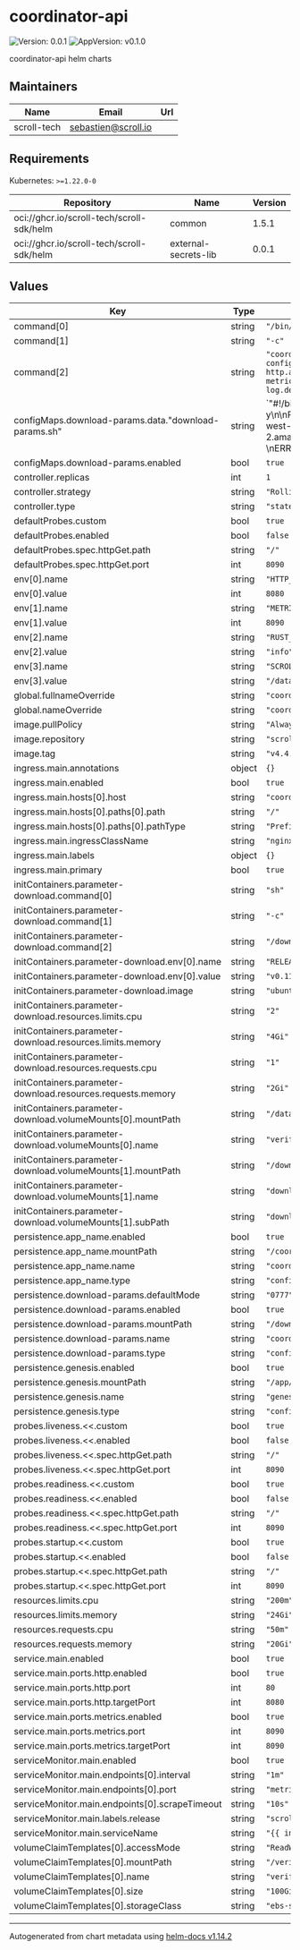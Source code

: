 # coordinator-api

![Version: 0.0.1](https://img.shields.io/badge/Version-0.0.1-informational?style=flat-square) ![AppVersion: v0.1.0](https://img.shields.io/badge/AppVersion-v0.1.0-informational?style=flat-square)

coordinator-api helm charts

## Maintainers

| Name | Email | Url |
| ---- | ------ | --- |
| scroll-tech | <sebastien@scroll.io> |  |

## Requirements

Kubernetes: `>=1.22.0-0`

| Repository | Name | Version |
|------------|------|---------|
| oci://ghcr.io/scroll-tech/scroll-sdk/helm | common | 1.5.1 |
| oci://ghcr.io/scroll-tech/scroll-sdk/helm | external-secrets-lib | 0.0.1 |

## Values

| Key | Type | Default | Description |
|-----|------|---------|-------------|
| command[0] | string | `"/bin/sh"` |  |
| command[1] | string | `"-c"` |  |
| command[2] | string | `"coordinator_api --config /coordinator/conf/coordinator-config.json --genesis /app/genesis/genesis.json --http --http.addr '0.0.0.0' --http.port ${HTTP_PORT} --metrics --metrics.addr '0.0.0.0' --metrics.port ${METRICS_PORT} --log.debug"` |  |
| configMaps.download-params.data."download-params.sh" | string | `"#!/bin/sh\napt update\napt install wget libdigest-sha-perl -y\n\nP_CHECKSUMS=$(wget -O- https://circuit-release.s3.us-west-2.amazonaws.com/setup/sha256sum)\nDOWNLOAD_RESULT=$?\nERROR=$(echo \"$P_CHECKSUMS\" | grep \"Error\")\n\nif [ $DOWNLOAD_RESULT -ne 0 ] || [ \"$ERROR\" != \"\" ]; then\necho \"Failed to download params checksums\"\necho \"$P_CHECKSUMS\"\nexit 1\nfi\n\nR_CHECKSUMS=$(wget -O- https://circuit-release.s3.us-west-2.amazonaws.com/release-$RELEASE_VERSION/sha256sum)\nDOWNLOAD_RESULT=$?\nERROR=$(echo \"$R_CHECKSUMS\" | grep \"Error\")\n\nif [ $DOWNLOAD_RESULT -ne 0 ] || [ \"$ERROR\" != \"\" ]; then\necho \"Failed to download release checksum\"\necho \"$R_CHECKSUMS\"\nexit 1\nfi\n\nPARAMS20_SHASUM=$(echo \"$P_CHECKSUMS\" | grep \"params20\" | cut -d \" \" -f 1)\nPARAMS21_SHASUM=$(echo \"$P_CHECKSUMS\" | grep \"params21\" | cut -d \" \" -f 1)\nPARAMS24_SHASUM=$(echo \"$P_CHECKSUMS\" | grep \"params24\" | cut -d \" \" -f 1)\nPARAMS25_SHASUM=$(echo \"$P_CHECKSUMS\" | grep \"params25\" | cut -d \" \" -f 1)\nPARAMS26_SHASUM=$(echo \"$P_CHECKSUMS\" | grep \"params26\" | cut -d \" \" -f 1)\nCHUNK_VK_SHASUM=$(echo \"$R_CHECKSUMS\" | grep \"chunk_vk.vkey\" | cut -d \" \" -f 1)\nBATCH_VK_SHASUM=$(echo \"$R_CHECKSUMS\" | grep \"agg_vk.vkey\" | cut -d \" \" -f 1)\nVRFR_SHASUM=$(echo \"$R_CHECKSUMS\" | grep \"evm_verifier.bin\" | cut -d \" \" -f 1)\nCFG2_SHASUM=$(echo \"$R_CHECKSUMS\" | grep \"layer2.config\" | cut -d \" \" -f 1)\nCFG4_SHASUM=$(echo \"$R_CHECKSUMS\" | grep \"layer4.config\" | cut -d \" \" -f 1)\n\ncheck_shasum () {\nSHASUM=$(shasum -a 256 $1 | cut -d \" \" -f 1)\nif [ \"$SHASUM\" != \"$2\" ]; then\necho \"Shasum mismatch: expected=$2, actual=$SHASUM\"\n  return 1;\n  else\n  return 0;\n  fi\n}\n# check existing file checksums\nif [ -f /data/params/params20 ]; then\nif ! check_shasum \"/data/params/params20\" \"$PARAMS20_SHASUM\"; then\necho \"Removing incorrect file /data/params/params20\\n\"\nrm /data/params/params20\nfi\nfi\n\nif [ -f /data/params/params21 ]; then\nif ! check_shasum \"/data/params/params21\" \"$PARAMS21_SHASUM\"; then\necho \"Removing incorrect file /data/params/params21\\n\"\nrm /data/params/params21\nfi\nfi\n\nif [ -f /data/params/params24 ]; then\nif ! check_shasum \"/data/params/params24\" \"$PARAMS24_SHASUM\"; then\necho \"Removing incorrect file /data/params/params24\\n\"\nrm /data/params/params24\nfi\nfi\n\nif [ -f /data/params/params25 ]; then\nif ! check_shasum \"/data/params/params25\" \"$PARAMS25_SHASUM\"; then\necho \"Removing incorrect file /data/params/params25\\n\"\nrm /data/params/params25\nfi\nfi\n\nif [ -f /data/params/params26 ]; then\nif ! check_shasum \"/data/params/params26\" \"$PARAMS26_SHASUM\"; then\necho \"Removing incorrect file /data/params/params26\\n\"\nrm /data/params/params26\nfi\nfi\n\nif [ -f /data/assets/chunk_vk.vkey ]; then\nif ! check_shasum \"/data/assets/chunk_vk.vkey\" \"$CHUNK_VK_SHASUM\"; then\necho \"Removing incorrect file /data/assets/chunk_vk.vkey\\n\"\nrm /data/assets/chunk_vk.vkey\nfi\nfi\n\nif [ -f /data/assets/agg_vk.vkey ]; then\nif ! check_shasum \"/data/assets/agg_vk.vkey\" \"$BATCH_VK_SHASUM\"; then\necho \"Removing incorrect file /data/assets/agg_vk.vkey\\n\"\nrm /data/assets/agg_vk.vkey\nfi\nfi\n\nif [ -f /data/assets/evm_verifier.bin ]; then\nif ! check_shasum \"/data/assets/evm_verifier.bin\" \"$VRFR_SHASUM\"; then\necho \"Removing incorrect file /data/assets/evm_verifier.bin\\n\"\nrm /data/assets/evm_verifier.bin\nfi\nfi\n\nif [ -f /data/assets/layer2.config ]; then\nif ! check_shasum \"/data/assets/layer2.config\" \"$CFG2_SHASUM\"; then\necho \"Removing incorrect file /data/assets/layer2.config\\n\"\nrm /data/assets/layer2.config\nfi\nfi\n\nif [ -f /data/assets/layer4.config ]; then\nif ! check_shasum \"/data/assets/layer4.config\" \"$CFG4_SHASUM\"; then\necho \"Removing incorrect file /data/assets/layer4.config\\n\"\nrm /data/assets/layer4.config\nfi\nfi\n\n\n# download missing files\n\nif [ ! -f /data/params/params20 ]; then\nmkdir -p /data/params\necho \"Downloading /data/params/params20...\"\nwget https://circuit-release.s3.us-west-2.amazonaws.com/setup/params20 -O /data/params/params20\necho \"Download completed\\n\"\nif ! check_shasum \"/data/params/params20\" \"$PARAMS20_SHASUM\"; then exit 1; fi\nfi\n\nif [ ! -f /data/params/params21 ]; then\nmkdir -p /data/params\necho \"Downloading /data/params/params21...\"\nwget https://circuit-release.s3.us-west-2.amazonaws.com/setup/params21 -O /data/params/params21\necho \"Download completed\\n\"\nif ! check_shasum \"/data/params/params21\" \"$PARAMS21_SHASUM\"; then exit 1; fi\nfi\n\nif [ ! -f /data/params/params24 ]; then\nmkdir -p /data/params\necho \"Downloading /data/params/params24...\"\nwget https://circuit-release.s3.us-west-2.amazonaws.com/setup/params24 -O /data/params/params24\necho \"Download completed\\n\"\nif ! check_shasum \"/data/params/params24\" \"$PARAMS24_SHASUM\"; then exit 1; fi\nfi\n\nif [ ! -f /data/params/params25 ]; then\nmkdir -p /data/params\necho \"Downloading /data/params/params25...\"\nwget https://circuit-release.s3.us-west-2.amazonaws.com/setup/params25 -O /data/params/params25\necho \"Download completed\\n\"\nif ! check_shasum \"/data/params/params25\" \"$PARAMS25_SHASUM\"; then exit 1; fi\nfi\n\nif [ ! -f /data/params/params26 ]; then\nmkdir -p /data/params\necho \"Downloading /data/params/params26...\"\nwget https://circuit-release.s3.us-west-2.amazonaws.com/setup/params26 -O /data/params/params26\necho \"Download completed\\n\"\nif ! check_shasum \"/data/params/params26\" \"$PARAMS26_SHASUM\"; then exit 1; fi\nfi\n\nif [ ! -f /data/assets/chunk_vk.vkey ]; then\nmkdir -p /data/assets\necho \"Downloading /data/assets/chunk_vk.vkey...\"\nwget https://circuit-release.s3.us-west-2.amazonaws.com/release-$RELEASE_VERSION/chunk_vk.vkey -O /data/assets/chunk_vk.vkey\necho \"Download completed\\n\"\nif ! check_shasum \"/data/assets/chunk_vk.vkey\" \"$CHUNK_VK_SHASUM\"; then exit 1; fi\nfi\n\nif [ ! -f /data/assets/agg_vk.vkey ]; then\nmkdir -p /data/assets\necho \"Downloading /data/assets/agg_vk.vkey...\"\nwget https://circuit-release.s3.us-west-2.amazonaws.com/release-$RELEASE_VERSION/agg_vk.vkey -O /data/assets/agg_vk.vkey\necho \"Download completed\\n\"\nif ! check_shasum \"/data/assets/agg_vk.vkey\" \"$BATCH_VK_SHASUM\"; then exit 1; fi\nfi\n\nif [ ! -f /data/assets/evm_verifier.bin ]; then\nmkdir -p /data/assets\necho \"Downloading /data/assets/evm_verifier.bin...\"\nwget https://circuit-release.s3.us-west-2.amazonaws.com/release-$RELEASE_VERSION/evm_verifier.bin -O /data/assets/evm_verifier.bin\necho \"Download completed\\n\"\nif ! check_shasum \"/data/assets/evm_verifier.bin\" \"$VRFR_SHASUM\"; then exit 1; fi\nfi\n\nif [ ! -f /data/assets/layer2.config ]; then\nmkdir -p /data/assets\necho \"Downloading /data/assets/layer2.config...\"\nwget https://circuit-release.s3.us-west-2.amazonaws.com/release-$RELEASE_VERSION/layer2.config -O /data/assets/layer2.config\necho \"Download completed\\n\"\nif ! check_shasum \"/data/assets/layer2.config\" \"$CFG2_SHASUM\"; then exit 1; fi\nfi\n\nif [ ! -f /data/assets/layer4.config ]; then\nmkdir -p /data/assets\necho \"Downloading /data/assets/layer4.config...\"\nwget https://circuit-release.s3.us-west-2.amazonaws.com/release-$RELEASE_VERSION/layer4.config -O /data/assets/layer4.config\necho \"Download completed\\n\"\nif ! check_shasum \"/data/assets/layer4.config\" \"$CFG4_SHASUM\"; then exit 1; fi\nfi\n\nls -l /data/assets\n"` |  |
| configMaps.download-params.enabled | bool | `true` |  |
| controller.replicas | int | `1` |  |
| controller.strategy | string | `"RollingUpdate"` |  |
| controller.type | string | `"statefulset"` |  |
| defaultProbes.custom | bool | `true` |  |
| defaultProbes.enabled | bool | `false` |  |
| defaultProbes.spec.httpGet.path | string | `"/"` |  |
| defaultProbes.spec.httpGet.port | int | `8090` |  |
| env[0].name | string | `"HTTP_PORT"` |  |
| env[0].value | int | `8080` |  |
| env[1].name | string | `"METRICS_PORT"` |  |
| env[1].value | int | `8090` |  |
| env[2].name | string | `"RUST_LOG"` |  |
| env[2].value | string | `"info"` |  |
| env[3].name | string | `"SCROLL_PROVER_ASSETS_DIR"` |  |
| env[3].value | string | `"/data/assets/"` |  |
| global.fullnameOverride | string | `"coordinator-api"` |  |
| global.nameOverride | string | `"coordinator-api"` |  |
| image.pullPolicy | string | `"Always"` |  |
| image.repository | string | `"scrolltech/coordinator-api"` |  |
| image.tag | string | `"v4.4.26-devnet"` |  |
| ingress.main.annotations | object | `{}` |  |
| ingress.main.enabled | bool | `true` |  |
| ingress.main.hosts[0].host | string | `"coordinator-api.scrollsdk"` |  |
| ingress.main.hosts[0].paths[0].path | string | `"/"` |  |
| ingress.main.hosts[0].paths[0].pathType | string | `"Prefix"` |  |
| ingress.main.ingressClassName | string | `"nginx"` |  |
| ingress.main.labels | object | `{}` |  |
| ingress.main.primary | bool | `true` |  |
| initContainers.parameter-download.command[0] | string | `"sh"` |  |
| initContainers.parameter-download.command[1] | string | `"-c"` |  |
| initContainers.parameter-download.command[2] | string | `"/download-params.sh "` |  |
| initContainers.parameter-download.env[0].name | string | `"RELEASE_VERSION"` |  |
| initContainers.parameter-download.env[0].value | string | `"v0.11.4"` |  |
| initContainers.parameter-download.image | string | `"ubuntu"` |  |
| initContainers.parameter-download.resources.limits.cpu | string | `"2"` |  |
| initContainers.parameter-download.resources.limits.memory | string | `"4Gi"` |  |
| initContainers.parameter-download.resources.requests.cpu | string | `"1"` |  |
| initContainers.parameter-download.resources.requests.memory | string | `"2Gi"` |  |
| initContainers.parameter-download.volumeMounts[0].mountPath | string | `"/data"` |  |
| initContainers.parameter-download.volumeMounts[0].name | string | `"verifier"` |  |
| initContainers.parameter-download.volumeMounts[1].mountPath | string | `"/download-params.sh"` |  |
| initContainers.parameter-download.volumeMounts[1].name | string | `"download-params"` |  |
| initContainers.parameter-download.volumeMounts[1].subPath | string | `"download-params.sh"` |  |
| persistence.app_name.enabled | bool | `true` |  |
| persistence.app_name.mountPath | string | `"/coordinator/conf/"` |  |
| persistence.app_name.name | string | `"coordinator-config"` |  |
| persistence.app_name.type | string | `"configMap"` |  |
| persistence.download-params.defaultMode | string | `"0777"` |  |
| persistence.download-params.enabled | bool | `true` |  |
| persistence.download-params.mountPath | string | `"/download-params.sh"` |  |
| persistence.download-params.name | string | `"coordinator-api-download-params"` |  |
| persistence.download-params.type | string | `"configMap"` |  |
| persistence.genesis.enabled | bool | `true` |  |
| persistence.genesis.mountPath | string | `"/app/genesis/"` |  |
| persistence.genesis.name | string | `"genesis-config"` |  |
| persistence.genesis.type | string | `"configMap"` |  |
| probes.liveness.<<.custom | bool | `true` |  |
| probes.liveness.<<.enabled | bool | `false` |  |
| probes.liveness.<<.spec.httpGet.path | string | `"/"` |  |
| probes.liveness.<<.spec.httpGet.port | int | `8090` |  |
| probes.readiness.<<.custom | bool | `true` |  |
| probes.readiness.<<.enabled | bool | `false` |  |
| probes.readiness.<<.spec.httpGet.path | string | `"/"` |  |
| probes.readiness.<<.spec.httpGet.port | int | `8090` |  |
| probes.startup.<<.custom | bool | `true` |  |
| probes.startup.<<.enabled | bool | `false` |  |
| probes.startup.<<.spec.httpGet.path | string | `"/"` |  |
| probes.startup.<<.spec.httpGet.port | int | `8090` |  |
| resources.limits.cpu | string | `"200m"` |  |
| resources.limits.memory | string | `"24Gi"` |  |
| resources.requests.cpu | string | `"50m"` |  |
| resources.requests.memory | string | `"20Gi"` |  |
| service.main.enabled | bool | `true` |  |
| service.main.ports.http.enabled | bool | `true` |  |
| service.main.ports.http.port | int | `80` |  |
| service.main.ports.http.targetPort | int | `8080` |  |
| service.main.ports.metrics.enabled | bool | `true` |  |
| service.main.ports.metrics.port | int | `8090` |  |
| service.main.ports.metrics.targetPort | int | `8090` |  |
| serviceMonitor.main.enabled | bool | `true` |  |
| serviceMonitor.main.endpoints[0].interval | string | `"1m"` |  |
| serviceMonitor.main.endpoints[0].port | string | `"metrics"` |  |
| serviceMonitor.main.endpoints[0].scrapeTimeout | string | `"10s"` |  |
| serviceMonitor.main.labels.release | string | `"scroll-sdk"` |  |
| serviceMonitor.main.serviceName | string | `"{{ include \"scroll.common.lib.chart.names.fullname\" $ }}"` |  |
| volumeClaimTemplates[0].accessMode | string | `"ReadWriteOnce"` |  |
| volumeClaimTemplates[0].mountPath | string | `"/verifier"` |  |
| volumeClaimTemplates[0].name | string | `"verifier"` |  |
| volumeClaimTemplates[0].size | string | `"100Gi"` |  |
| volumeClaimTemplates[0].storageClass | string | `"ebs-sc-retain"` |  |

----------------------------------------------
Autogenerated from chart metadata using [helm-docs v1.14.2](https://github.com/norwoodj/helm-docs/releases/v1.14.2)
